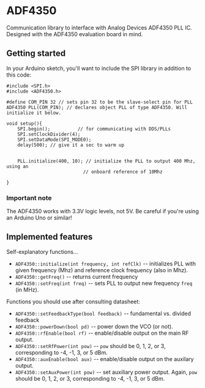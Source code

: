 # ADF4350

Communication library to interface with Analog Devices ADF4350 PLL IC. Designed
with the ADF4350 evaluation board in mind.

## Getting started

In your Arduino sketch, you'll want to include the SPI library in addition to this code:

    #include <SPI.h>
    #include <ADF4350.h>

    #define COM_PIN 32 // sets pin 32 to be the slave-select pin for PLL
    ADF4350 PLL(COM_PIN); // declares object PLL of type ADF4350. Will initialize it below.

    void setup(){
        SPI.begin();          // for communicating with DDS/PLLs
        SPI.setClockDivider(4);
        SPI.setDataMode(SPI_MODE0);
        delay(500); // give it a sec to warm up


        PLL.initialize(400, 10); // initialize the PLL to output 400 Mhz, using an
                                // onboard reference of 10Mhz

    }


### Important note

The ADF4350 works with 3.3V logic levels, not 5V. Be careful if you're using an Arduino Uno or similar!

## Implemented features

Self-explanatory functions...

* `ADF4350::initialize(int frequency, int refClk)` -- initializes PLL with given frequency (Mhz) and reference clock frequency (also in Mhz).
* `ADF4350::getFreq()` -- returns current frequency
* `ADF4350::setFreq(int freq)` -- sets PLL to output new frequency `freq` (in MHz).

Functions you should use after consulting datasheet:

* `ADF4350::setFeedbackType(bool feedback)` -- fundamental vs. divided feedback
* `ADF4350::powerDown(bool pd)` -- power down the VCO (or not).
* `ADF4350::rfEnable(bool rf)` -- enable/disable output on the main RF output.
* `ADF4350::setRfPower(int pow)` -- `pow` should be 0, 1, 2, or 3, corresponding to -4, -1, 3, or 5 dBm.
* `ADF4350::auxEnable(bool aux)` -- enable/disable output on the auxilary output.
* `ADF4350::setAuxPower(int pow)` -- set auxiliary power output. Again, `pow` should be 0, 1, 2, or 3, corresponding to -4, -1, 3, or 5 dBm. 
